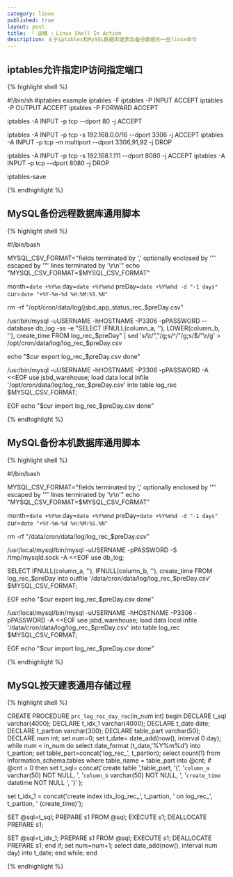 ```yaml
---
category: linux
published: true
layout: post
title: 『 运维 』Linux Shell In Action
description: 关于iptables和MySQL数据库建表及备份数据的一些linux命令
---
```


## iptables允许指定IP访问指定端口

{% highlight shell %}

#!/bin/sh
#iptables example
iptables -F
iptables -P INPUT ACCEPT
iptables -P OUTPUT ACCEPT
iptables -P FORWARD ACCEPT

iptables -A INPUT -p tcp --dport 80 -j ACCEPT

iptables -A INPUT -p tcp -s 192.168.0.0/16 --dport 3306 -j ACCEPT
iptables -A INPUT -p tcp -m multiport --dport 3306,91,92 -j DROP

iptables -A INPUT -p tcp -s 192.168.1.111 --dport 8080 -j ACCEPT
iptables -A INPUT -p tcp --dport 8080 -j DROP

iptables-save

{% endhighlight %}

## MySQL备份远程数据库通用脚本

{% highlight shell %}

#!/bin/bash

MYSQL_CSV_FORMAT="fields terminated by ',' optionally enclosed by '\"' escaped by '\"' lines terminated by '\r\n'"
echo "MYSQL_CSV_FORMAT=$MYSQL_CSV_FORMAT"

month=`date +%Y%m`
day=`date +%Y%m%d`
preDay=`date +%Y%m%d -d "-1 days"`
cur=`date "+%Y-%m-%d %H:%M:%S.%N" `

rm -rf "/opt/cron/data/log/jsbd_app_status_rec_$preDay.csv"

/usr/bin/mysql -uUSERNAME -hHOSTNAME -P3306 -pPASSWORD --database db_log -ss -e "SELECT IFNULL(column_a, ''),
LOWER(column_b, ''), create_time FROM log_rec_$preDay" | sed 's/\t/","/g;s/^/"/g;s/$/"\r/g' > /opt/cron/data/log/log_rec_$preDay.csv

echo "$cur export log_rec_$preDay.csv done"

/usr/bin/mysql -uUSERNAME -hHOSTNAME -P3306 -pPASSWORD -A <<EOF
use jsbd_warehouse;
load data local infile '/opt/cron/data/log/log_rec_$preDay.csv' into table log_rec $MYSQL_CSV_FORMAT;

EOF
echo "$cur import log_rec_$preDay.csv done"

{% endhighlight %}


## MySQL备份本机数据库通用脚本

{% highlight shell %}

#!/bin/bash

MYSQL_CSV_FORMAT="fields terminated by ',' optionally enclosed by '\"' escaped by '\"' lines terminated by '\r\n'"
echo "MYSQL_CSV_FORMAT=$MYSQL_CSV_FORMAT"

month=`date +%Y%m`
day=`date +%Y%m%d`
preDay=`date +%Y%m%d -d "-1 days"`
cur=`date "+%Y-%m-%d %H:%M:%S.%N" `

rm -rf "/data/cron/data/log/log_rec_$preDay.csv"

/usr/local/mysql/bin/mysql -uUSERNAME -pPASSWORD -S /tmp/mysqld.sock -A <<EOF
use db_log;

SELECT IFNULL(column_a, ''), IFNULL(column_b, ''), create_time FROM log_rec_$preDay
into outfile '/data/cron/data/log/log_rec_$preDay.csv' $MYSQL_CSV_FORMAT;

EOF
echo "$cur export log_rec_$preDay.csv done"

/usr/local/mysql/bin/mysql -uUSERNAME -hHOSTNAME -P3306 -pPASSWORD -A <<EOF
use jsbd_warehouse;
load data local infile '/data/cron/data/log/log_rec_$preDay.csv' into table log_rec $MYSQL_CSV_FORMAT;

EOF
echo "$cur import log_rec_$preDay.csv done"

{% endhighlight %}


## MySQL按天建表通用存储过程

{% highlight shell %}

CREATE PROCEDURE `prc_log_rec_day_rec`(in_num int)
begin
DECLARE  t_sql varchar(4000);
DECLARE  t_idx_1 varchar(4000);
DECLARE  t_date date;
DECLARE  t_partion varchar(300);
DECLARE  table_part varchar(50);
DECLARE  num int;
set num=0;
set t_date= date_add(now(), interval 0 day);
while num < in_num do
select date_format (t_date,'%Y%m%d') into t_partion;
set table_part=concat('log_rec_', t_partion);
select count(1) from information_schema.tables where table_name = table_part into @cnt;
if @cnt = 0 then
    set t_sql= concat('create table ',table_part,
'(',
 '`column_a` varchar(50) NOT NULL,                           ',
 '`column_b` varchar(50) NOT NULL,                           ',
 '`create_time` datetime NOT NULL                            ',
')'
  );

   set t_idx_1 = concat('create index idx_log_rec_', t_partion, ' on log_rec_', t_partion, ' (create_time)');

SET @sql=t_sql;
PREPARE s1 FROM @sql;
EXECUTE s1;
DEALLOCATE PREPARE s1;

SET @sql=t_idx_1;
PREPARE s1 FROM @sql;
EXECUTE s1;
DEALLOCATE PREPARE s1;
end if;
set num=num+1;
select date_add(now(), interval num day) into t_date;
end while;
end

{% endhighlight %}
